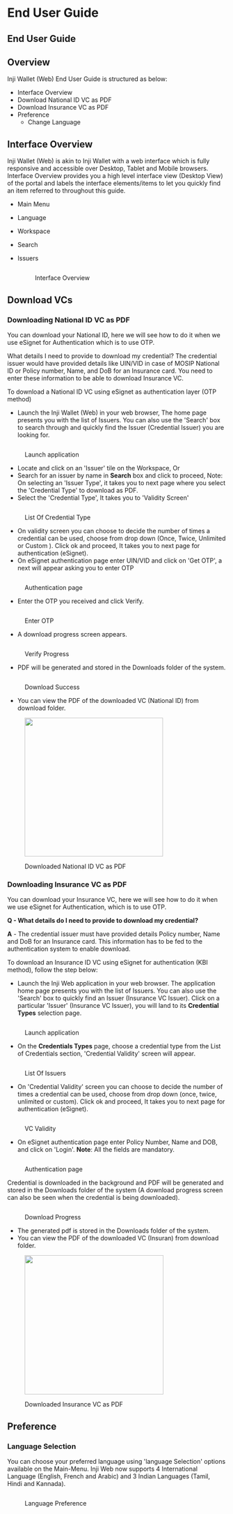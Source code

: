 # End User Guide

## End User Guide

## Overview

Inji Wallet (Web) End User Guide is structured as below:

* Interface Overview
* Download National ID VC as PDF
* Download Insurance VC as PDF
* Preference
  * Change Language

## Interface Overview

Inji Wallet (Web) is akin to Inji Wallet with a web interface which is fully responsive and accessible over Desktop, Tablet and Mobile browsers. Interface Overview provides you a high level interface view (Desktop View) of the portal and labels the interface elements/items to let you quickly find an item referred to throughout this guide.

* Main Menu
* Language
* Workspace
* Search
*   Issuers

    <figure><img src="../../../.gitbook/assets/inji-web-interface-overview.png" alt=""><figcaption><p>Interface Overview</p></figcaption></figure>

## Download VCs

### Downloading National ID VC as PDF

You can download your National ID, here we will see how to do it when we use eSignet for Authentication which is to use OTP.

What details I need to provide to download my credential? The credential issuer would have provided details like UIN/VID in case of MOSIP National ID or Policy number, Name, and DoB for an Insurance card. You need to enter these information to be able to download Insurance VC.

To download a National ID VC using eSignet as authentication layer (OTP method)

* Launch the Inji Wallet (Web) in your web browser, The home page presents you with the list of Issuers. You can also use the 'Search' box to search through and quickly find the Issuer (Credential Issuer) you are looking for.

<figure><img src="../../../.gitbook/assets/inji-web-download-national-id-as-pdf-1.png" alt=""><figcaption><p>Launch application</p></figcaption></figure>

* Locate and click on an 'Issuer' tile on the Workspace, Or
* Search for an issuer by name in **Search** box and click to proceed, Note: On selecting an 'Issuer Type', it takes you to next page where you select the 'Credential Type' to download as PDF.
* Select the 'Credential Type', It takes you to 'Validity Screen'

<figure><img src="../../../.gitbook/assets/inji-web-download-national-id-as-pdf-2.png" alt=""><figcaption><p>List Of Credential Type</p></figcaption></figure>

* On validity screen you can choose to decide the number of times a credential can be used, choose from drop down (Once, Twice, Unlimited or Custom ). Click ok and proceed, It takes you to next page for authentication (eSignet).
* On eSignet authentication page enter UIN/VID and click on 'Get OTP', a next will appear asking you to enter OTP

<figure><img src="../../../.gitbook/assets/inji-web-download-national-id-as-pdf-4.png" alt=""><figcaption><p>Authentication page</p></figcaption></figure>

* Enter the OTP you received and click Verify.

<figure><img src="../../../.gitbook/assets/inji-web-download-national-id-as-pdf-6.png" alt=""><figcaption><p>Enter OTP</p></figcaption></figure>

* A download progress screen appears.

<figure><img src="../../../.gitbook/assets/inji-web-download-national-id-as-pdf-7.png" alt=""><figcaption><p>Verify Progress</p></figcaption></figure>

* PDF will be generated and stored in the Downloads folder of the system.

<figure><img src="../../../.gitbook/assets/inji-web-download-national-id-as-pdf-8.png" alt=""><figcaption><p>Download Success</p></figcaption></figure>

* You can view the PDF of the downloaded VC (National ID) from download folder.

<figure><img src="../../../.gitbook/assets/inji-web-download-national-id-as-pdf-9.png" alt="" width="318"><figcaption><p>Downloaded National ID VC as PDF</p></figcaption></figure>

### Downloading Insurance VC as PDF

You can download your Insurance VC, here we will see how to do it when we use eSignet for Authentication, which is to use OTP.

**Q - What details do I need to provide to download my credential?**

**A** - The credential issuer must have provided details Policy number, Name and DoB for an Insurance card. This information has to be fed to the authentication system to enable download.

To download an Insurance ID VC using eSignet for authentication (KBI method), follow the step below:

* Launch the Inji Web application in your web browser. The application home page presents you with the list of Issuers. You can also use the 'Search' box to quickly find an Issuer (Insurance VC Issuer). Click on a particular 'Issuer' (Insurance VC Issuer), you will land to its **Credential Types** selection page.

<figure><img src="../../../.gitbook/assets/inji-web-download-insurance-vc-as-pdf-1.png" alt=""><figcaption><p>Launch application</p></figcaption></figure>

* On the **Credentials Types** page, choose a credential type from the List of Credentials section, 'Credential Validity' screen will appear.

<figure><img src="../../../.gitbook/assets/inji-web-download-insurance-vc-as-pdf-2.png" alt=""><figcaption><p>List Of Issuers</p></figcaption></figure>

* On 'Credential Validity' screen you can choose to decide the number of times a credential can be used, choose from drop down (once, twice, unlimited or custom). Click ok and proceed, It takes you to next page for authentication (eSignet).

<figure><img src="../../../.gitbook/assets/inji-web-download-insurance-vc-as-pdf-3.png" alt=""><figcaption><p>VC Validity</p></figcaption></figure>

* On eSignet authentication page enter Policy Number, Name and DOB, and click on 'Login'. **Note**: All the fields are mandatory.

<figure><img src="../../../.gitbook/assets/inji-web-download-insurance-vc-as-pdf-4.png" alt=""><figcaption><p>Authentication page</p></figcaption></figure>

Credential is downloaded in the background and PDF will be generated and stored in the Downloads folder of the system (A download progress screen can also be seen when the credential is being downloaded).

<figure><img src="../../../.gitbook/assets/inji-web-download-insurance-vc-as-pdf-5.png" alt=""><figcaption><p>Download Progress</p></figcaption></figure>

* The generated pdf is stored in the Downloads folder of the system.
* You can view the PDF of the downloaded VC (Insuran) from download folder.

<figure><img src="../../../.gitbook/assets/inji-web-download-insurance-vc-as-pdf-6.png" alt="" width="319"><figcaption><p>Downloaded Insurance VC as PDF</p></figcaption></figure>

## Preference

### Language Selection

You can choose your preferred language using 'language Selection' options available on the Main-Menu. Inji Web now supports 4 International Language (English, French and Arabic) and 3 Indian Languages (Tamil, Hindi and Kannada).

<figure><img src="../../../.gitbook/assets/inji-web-language-change.png" alt=""><figcaption><p>Language Preference</p></figcaption></figure>
